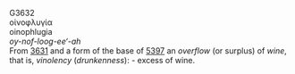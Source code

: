 <body>
  <p>G3632<br>  οἰνοφλυγία  <br> oinophlugia  <br><i>oy-nof-loog-ee‘-ah </i><br>From <a href="g3631.htm">3631</a> and a form of the base of <a href="g5397.htm">5397</a>  an <i>overflow</i> (or surplus) of <i>wine</i>, that is, <i>vinolency</i> (<i>drunkenness</i>): - excess of wine.<br></p>
 </body>